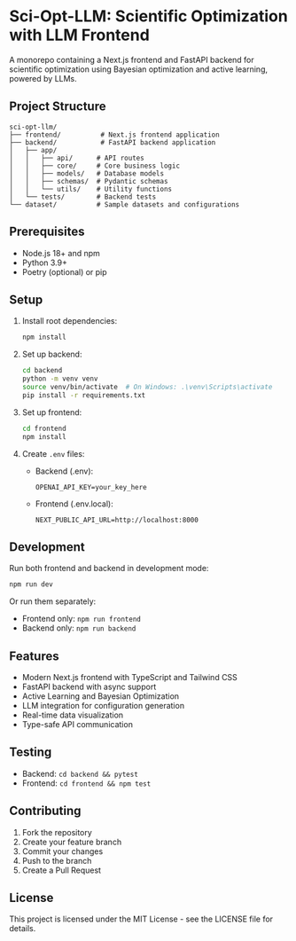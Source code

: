 # Sci-Opt-LLM: Scientific Optimization with LLM Frontend

A monorepo containing a Next.js frontend and FastAPI backend for scientific optimization using Bayesian optimization and active learning, powered by LLMs.

## Project Structure

```
sci-opt-llm/
├── frontend/          # Next.js frontend application
├── backend/           # FastAPI backend application
│   ├── app/
│   │   ├── api/      # API routes
│   │   ├── core/     # Core business logic
│   │   ├── models/   # Database models
│   │   ├── schemas/  # Pydantic schemas
│   │   └── utils/    # Utility functions
│   └── tests/        # Backend tests
└── dataset/          # Sample datasets and configurations
```

## Prerequisites

- Node.js 18+ and npm
- Python 3.9+
- Poetry (optional) or pip

## Setup

1. Install root dependencies:
   ```bash
   npm install
   ```

2. Set up backend:
   ```bash
   cd backend
   python -m venv venv
   source venv/bin/activate  # On Windows: .\venv\Scripts\activate
   pip install -r requirements.txt
   ```

3. Set up frontend:
   ```bash
   cd frontend
   npm install
   ```

4. Create `.env` files:
   - Backend (.env):
     ```
     OPENAI_API_KEY=your_key_here
     ```
   - Frontend (.env.local):
     ```
     NEXT_PUBLIC_API_URL=http://localhost:8000
     ```

## Development

Run both frontend and backend in development mode:
```bash
npm run dev
```

Or run them separately:
- Frontend only: `npm run frontend`
- Backend only: `npm run backend`

## Features

- Modern Next.js frontend with TypeScript and Tailwind CSS
- FastAPI backend with async support
- Active Learning and Bayesian Optimization
- LLM integration for configuration generation
- Real-time data visualization
- Type-safe API communication

## Testing

- Backend: `cd backend && pytest`
- Frontend: `cd frontend && npm test`

## Contributing

1. Fork the repository
2. Create your feature branch
3. Commit your changes
4. Push to the branch
5. Create a Pull Request

## License

This project is licensed under the MIT License - see the LICENSE file for details.
